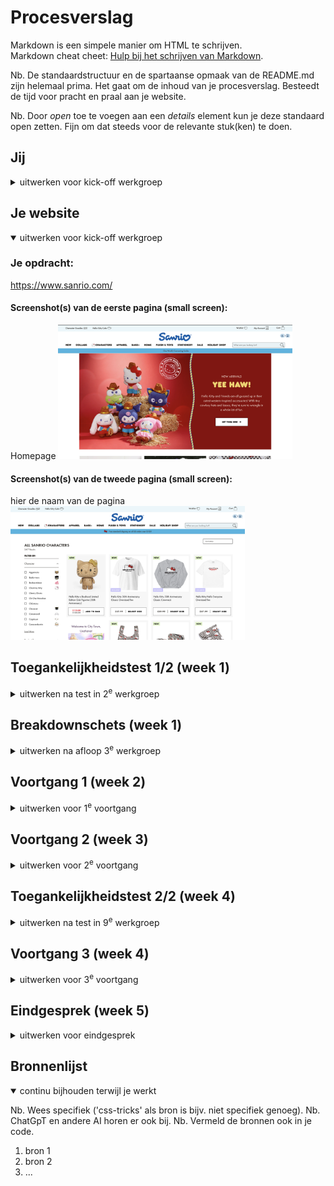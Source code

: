 # Procesverslag
Markdown is een simpele manier om HTML te schrijven.  
Markdown cheat cheet: [Hulp bij het schrijven van Markdown](https://github.com/adam-p/markdown-here/wiki/Markdown-Cheatsheet).

Nb. De standaardstructuur en de spartaanse opmaak van de README.md zijn helemaal prima. Het gaat om de inhoud van je procesverslag. Besteedt de tijd voor pracht en praal aan je website.

Nb. Door *open* toe te voegen aan een *details* element kun je deze standaard open zetten. Fijn om dat steeds voor de relevante stuk(ken) te doen.





## Jij

<details *open*>
  <summary>uitwerken voor kick-off werkgroep</summary>

  ### Auteur:
  Anouk de Groot (vervangen door jouw naam)

  #### Je startniveau:
  blauw (kies uit zwart, rood óf blauw)

  #### Je focus:
  ik ga de focus leggen op de surface plane, uit de 5 onderwerpen kies ik: custom themes, lettergrootte kunnen instellen, animaties, svg en scroll animatie (kies uit responsive óf surface plane)
 
</details>





## Je website

<details open>
  <summary>uitwerken voor kick-off werkgroep</summary>

  ### Je opdracht:
  https://www.sanrio.com/

  #### Screenshot(s) van de eerste pagina (small screen): 
  Homepage
  <img src="/images/homepagina-sanrio.png" width="375px" alt="hello kitty characters in cowboy outfits met rode achtergrond">

  #### Screenshot(s) van de tweede pagina (small screen):
  hier de naam van de pagina  
  <img src="/images/artikelpagina-allcharacters.png" width="375px" alt="artikelpagina met verschillende items van hello kitty">
 
</details>



## Toegankelijkheidstest 1/2 (week 1)

<details>
  <summary>uitwerken na test in 2<sup>e</sup> werkgroep</summary>
  <img src="/images/blz1_wcagchecklist.jpg" width="375px" alt="bladzijde 1 wcag checklist">
  <img src="/images/blz2-wcagchecklist.jpg" width="375px" alt="bladzijde 2 wcag checklist">
  <img src="/images/blz3-wcagchecklist.jpg" width="375px" alt="bladzijde 3 wcag checklist">
  <img src="/images/blz4-wcagchecklist.jpg" width="375px" alt="bladzijde 4 wcag checklist">
  <img src="/images/blz5-wcagchecklist.jpg" width="375px" alt="bladzijde 5 wcag checklist">
  ### Bevindingen
  Lijst met je bevindingen die in de test naar voren kwamen:
  Bladzijde 1: 
  Content: Alle buttons hebben dezelfde beschrijving en zegt niet heel veel over het product. De informatie staat alleen erboven.
  Global code: De webpagina heeft heeel veel fouten, verder wat errors. Schrik er wel een beetje van. Niet elke pagina heeft zijn eigen titel.
  Bladzijde 2:
  Keyboard: De tab toets werkt alleen maar van onder naar boven?
  Mobile en Touch: Website was te gebruiken op telefoon.
  Bladzijde 3:
  Headings: Op sommige pagina's wordt er geen H1 gebruikt, wat mij is opvallen dat dit alleen op de homepagina is? Verder alleen H2's, de website is NIET semantisch.
  Lists: Geen gebruik gemaakt van list items, alleen div elementen.
  Images: De website gebruikt een div om de img heen. De alt text wordt beschreven in die div en niet op de afbeelding. 
  Bladzijde 4:
  Media Video en Audio: Er wordt gebruikt gemaakt van slideshows met animatie, niet per se video's. Daarop zit ook geen alt text.
  Controls: Op de artikelpagina zijn er buttons, sommige daarvan zijn niet klikbaar. De tekst boven de buttons zijn klikbaar? Die tekst is een a element de button niet.
  Bladzijde 5:
  Appearance: Er is geen sprake van dark & lightmode op deze website. 
  Animation: De slideshow kan niet gepauzeerd worden.
</details>



## Breakdownschets (week 1)

<details>
  <summary>uitwerken na afloop 3<sup>e</sup> werkgroep</summary>

  ### de hele pagina: 
  <img src="/images/breakdownschets 1:1.png" width="559px" alt="breakdown van de hele pagina1.1">
  <img src="/images/breakdownschets1:2.png" width="559px" alt="breakdown van de hele pagina1.2">
  <img src="/images/breakdownschets1:3.png" width="559px" alt="breakdown van de hele pagina1.3">
  <img src="/images/breakdownschets1:4.png" width="559px" alt="breakdown van de hele pagina1.4">
  <img src="/images/breakdownschets1:5.png" width="559px" alt="breakdown van de hele pagina1.5">
  <img src="/images/breakdownschets1:6.png" width="559px" alt="breakdown van de hele pagina1.6">
  <img src="/images/breakdownschets1:7.png" width="559px" alt="breakdown van de hele pagina1.7">
 

  ### dynamisch deel (bijv menu): 
  <img src="/images/breakdownschets 2:1.png" width="559px" alt="breakdown van een dynamisch deel menu van de hele pagina2.1">
  <img src="/images/breakdownschets2:2.png" width="559px" alt="breakdown van een dynamisch deel menuvan de hele pagina2.2">
  <img src="/images/breakdownschets2:3.png" width="559px" alt="breakdown van een dynamisch deel menuvan de hele pagina2.3">
  <img src="/images/breakdownschets2:4.png" width="559px" alt="breakdown van een dynamisch deel menuvan de hele pagina2.4">
  <img src="/images/breakdownschets2:5.png" width="559px" alt="breakdown van een dynamisch deel menuvan de hele pagina2.5">
  <img src="/images/breakdownschets2:6.png" width="559px" alt="breakdown van een dynamisch deel menu van de hele pagina2.6">


  ### wellicht nog een dynamisch deel (bijv filter): 
  <img src="/images/breakdownschetsalles-03.png" width="559px" alt="breakdown van nog een dynamisch deel filter">

</details>





## Voortgang 1 (week 2)

<details>
  <summary>uitwerken voor 1<sup>e</sup> voortgang</summary>

### Stand van zaken
Toen ik ging zitten aan de tafel met de docent wist ik niet dat we zo fijn en uitgebreid de code gingen bespreken. Ik vond het zelf eerst een beetje lastig om te begrijpen waarom je nou een ul gebruikt en bijv geen article? Nu weet ik wat het verschil is doordat de docent dat heeft uitgelegd. Wat het nu voor mij wat makkelijker maakt om de code te schrijven. Ik denk dat ik na de les de stof meer begrijp van html.

Ik had voordat de les begon een section gemaakt met daarin articles. Nu heb ik begrepen van de docent dat het voor een screenreader vervelend is als hij de h2 continue op blijft noemen. Dus daarom is dan een ul de betere optie. 

De buttons die iets toevoegen aan de pagina, bijv een 1 die naar de winkelmand gaat is een button en geen A. Een button/element die naar de andere pagina gaat is wel een A.


Hier een voorbeeld van de opzet:  <img src="/images/les1-progres.png" width="375px" alt="code van aangepaste code"> <!--Voeg plaatje toe van Figma>

  ### Agenda voor meeting
  samen met je groepje opstellen

  | Jayden         |
  | ---            | 
  | Jayden en ik hebben na de les nog even besproken over de sections / ul items | 
 


  ### Verslag van meeting
- punt 1 Uitleg over het verschil tussen <sections> & <article> <!--<section> = container & <article> = Thema's of contet dat verplaatst kan worden op de website>
  - punt 2 H1 maken van het logo (homepage) alt"Sanrio" <!--De H1 op de landingspagina is in mijn geval het logo omdat mensen met een screenreader dat dan lezen of horen>
  - punt 3 In de footer aanmelden <Form> (button geen link) <!--Een link verwijst naar een ander pagina & een butten verstuurd data>

  - punt 1 section article
  - punt 2 H1 maken van het logo (homepage) alt"Sanrio"
  - punt 3 in de footer aanmeld email: button
  - articles is een link geen button

</details>

## Voortgang 2 (week 3)

<details>
  <summary>uitwerken voor 2<sup>e</sup> voortgang</summary>

  ### Stand van zaken
  hier dit ging goed & dit was lastig (neem ook screenshots op van delen van je website en code)
Ik ben nu bijna klaar met de index, alleen de footer moet nog gebeuren. Weet niet zo goed hoe ik iets moet positiioneren (dacht dat het position relative/absolute was). Maar dat was niet. Loop vast bij de footer, ga morgen 29nov even verder.

  ### Agenda voor meeting
Ik wilde graag met de studenten assistent bespreken waarom mijn website niet wilde uploaden op Github. Daar heb ik op dit moment wat vraagtekens over, ook wil ik even bevestiging of ik mijn 2e pagina goed kan cssen. 

  ### Verslag van meeting
  We hebben er samen naar gekeken, maar zij wist het ook niet. We hebben van alles geprobeerd, de app downloaden en het op Github meerdere malen upgeload. Ze heeft ook uitgelegd dat het beter is om van de main een class te maken en niet van de body. 
</details>


## Toegankelijkheidstest 2/2 (week 4)

<details>
<summary>uitwerken na test in 9<sup>e</sup> werkgroep</summary>

  ### Bevindingen
  k ben er achter gekomen dat ik bij sommige p's wel een heading moet gebruiken, want nu kan de screenreader die niet lezen. Ook moet ik de a tussen de elementen zetten en er niet in. Verder moet ik er over nadenken of ik de skiplink erin wil zetten. (als ik nog tijd over heb). Verder moet ik bij de nav die komt te voorschijn als ik met de screenreader ga werken, daaro pmoet ik dan een aria-hidden plaatsen. Daar ga ik later op de middag naar kijken. Verder is het ook een idee om de nav aan de onderkant te zetten, maar ik moet nog even begrijpen hoe dat werkt. Verder moet ik ook alle dubbele P's vervangen met de h3. Ik heb in de middag even de punten aangepast :) 
  Lijst met je bevindingen die in de test naar voren kwamen (geef ook aan wat er verbeterd is):
</details>





## Voortgang 3 (week 4)

<details>
  <summary>uitwerken voor 3<sup>e</sup> voortgang</summary>

  ### Stand van zaken
  hier dit ging goed & dit was lastig (neem ook screenshots op van delen van je website en code)


  ### Agenda voor meeting
  Ik wil graag weten of mijn code klopt, dan heb ik het over ik wil weten of alles goed is genest. Of ik alle elementen goed heb aangesproken. Hoe je precies de screenreader gebruikt. Of mijn form goed staat? Wat voor animaties moeten er nog bij?

  | student 1      | student 2          | student 3    | student 4        |
  | ---            | ---                | ---          | ---              |
  |      | ...                | ...          | ...              |


  ### Verslag van meeting
  hier na afloop snel de uitkomsten van de meeting vastleggen

  - punt 1
  - punt 2
  - nog een punt
  - ...

</details>





## Eindgesprek (week 5)

<details>
  <summary>uitwerken voor eindgesprek</summary>

  ### Je uitkomst - karakteristiek screenshots:
  <img src="readme-images/dummy-plaatje.jpg" width="375px" alt="uitomst opdracht 1">


  ### Dit ging goed/Heb ik geleerd: 
  Korte omschrijving met plaatjes

  <img src="readme-images/dummy-plaatje.jpg" width="375px" alt="top">


  ### Dit was lastig/Is niet gelukt:
  Korte omschrijving met plaatjes

  <img src="readme-images/dummy-plaatje.jpg" width="375px" alt="bummer">
</details>





## Bronnenlijst

<details open>
  <summary>continu bijhouden terwijl je werkt</summary>

  Nb. Wees specifiek ('css-tricks' als bron is bijv. niet specifiek genoeg). 
  Nb. ChatGpT en andere AI horen er ook bij.
  Nb. Vermeld de bronnen ook in je code.

  1. bron 1
  2. bron 2
  3. ...

</details>